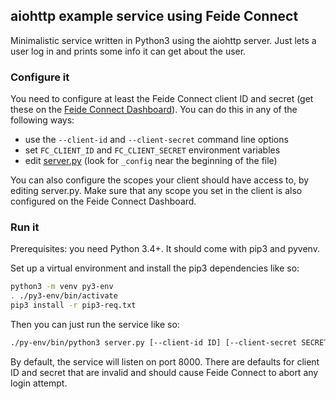 ## aiohttp example service using Feide Connect

Minimalistic service written in Python3 using the aiohttp server. Just lets a user log in and prints some info it can get about the user.


### Configure it

You need to configure at least the Feide Connect client ID and secret (get these on the [Feide Connect Dashboard](https://dashboard.feideconnect.no/)). You can do this in any of the following ways:
- use the `--client-id` and `--client-secret` command line options
- set `FC_CLIENT_ID` and `FC_CLIENT_SECRET` environment variables
- edit [server.py](server.py) (look for `_config` near the beginning of the file)

You can also configure the scopes your client should have access to, by editing server.py. Make sure that any scope you set in the client is also configured on the Feide Connect Dashboard.


### Run it

Prerequisites: you need Python 3.4+. It should come with pip3 and pyvenv.

Set up a virtual environment and install the pip3 dependencies like so:

```sh
python3 -m venv py3-env
. ./py3-env/bin/activate
pip3 install -r pip3-req.txt
```

Then you can just run the service like so:

```sh
./py-env/bin/python3 server.py [--client-id ID] [--client-secret SECRET] [-p PORT]
```

By default, the service will listen on port 8000. There are defaults for client ID and secret that are invalid and should cause Feide Connect to abort any login attempt.
